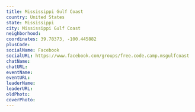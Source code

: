 ```yaml
---
title: Mississippi Gulf Coast
country: United States
state: Mississippi
city: Mississippi Gulf Coast
neighborhood: 
coordinates: 39.78373, -100.445882
plusCode:
socialName: Facebook
socialURL: https://www.facebook.com/groups/free.code.camp.msgulfcoast
chatName:
chatURL:
eventName:
eventURL:
leaderName:
leaderURL:
oldPhoto: 
coverPhoto:
---
```

